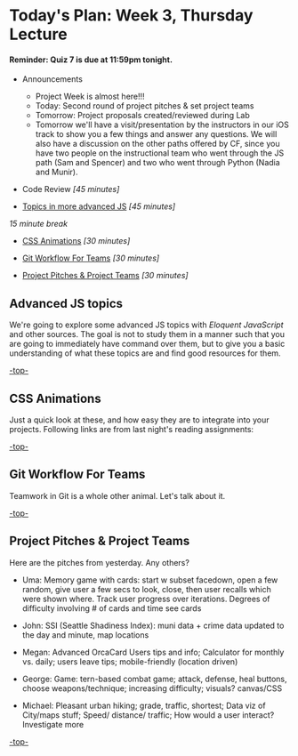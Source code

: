 <a id="top"></a>
# Today's Plan: Week 3, Thursday Lecture

#### Reminder: Quiz 7 is due at 11:59pm tonight.

- Announcements
  - Project Week is almost here!!!
  - Today: Second round of project pitches & set project teams
  - Tomorrow: Project proposals created/reviewed during Lab
  - Tomorrow we'll have a visit/presentation by the instructors in our iOS track to show you a few things and answer any questions. We will also have a discussion on the other paths offered by CF, since you have two people on the instructional team who went through the JS path (Sam and Spencer) and two who went through Python (Nadia and Munir).

- Code Review *[45 minutes]*

- [Topics in more advanced JS](#js) *[45 minutes]*

*15 minute break*

- [CSS Animations](#css) *[30 minutes]*

- [Git Workflow For Teams](#git) *[30 minutes]*

- [Project Pitches & Project Teams](#pitches) *[30 minutes]*

<a id="js"></a>
## Advanced JS topics

We're going to explore some advanced JS topics with *Eloquent JavaScript* and other sources. The goal is not to study them in a manner such that you are going to immediately have command over them, but to give you a basic understanding of what these topics are and find good resources for them.

[-top-](#top)

<a id="css"></a>
## CSS Animations

Just a quick look at these, and how easy they are to integrate into your projects. Following links are from last night's reading assignments:



[-top-](#top)

<a id="git"></a>
## Git Workflow For Teams

Teamwork in Git is a whole other animal. Let's talk about it.



[-top-](#top)

<a id="pitches"></a>
## Project Pitches & Project Teams

Here are the pitches from yesterday. Any others?

- Uma: Memory game with cards: start w subset facedown, open a few random, give user a few secs to look, close, then user recalls which were shown where. Track user progress over iterations. Degrees of difficulty involving # of cards and time see cards

- John: SSI (Seattle Shadiness Index): muni data + crime data updated to the day and minute, map locations

- Megan: Advanced OrcaCard Users tips and info; Calculator for monthly vs. daily; users leave tips; mobile-friendly (location driven)

- George: Game: tern-based combat game; attack, defense, heal buttons, choose weapons/technique; increasing difficulty; visuals? canvas/CSS

- Michael: Pleasant urban hiking; grade, traffic, shortest; Data viz of City/maps stuff; Speed/ distance/ traffic; How would a user interact? Investigate more

[-top-](#top)
